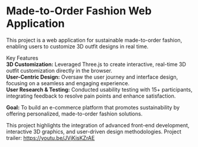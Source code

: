 # Made-to-Order Fashion Web Application
This project is a web application for sustainable made-to-order fashion, enabling users to customize 3D outfit designs in real time.

Key Features
<br />
**3D Customization:** Leveraged Three.js to create interactive, real-time 3D outfit customization directly in the browser.<br />
**User-Centric Design:** Oversaw the user journey and interface design, focusing on a seamless and engaging experience.<br />
**User Research & Testing:** Conducted usability testing with 15+ participants, integrating feedback to resolve pain points and enhance satisfaction.<br />

**Goal:** To build an e-commerce platform that promotes sustainability by offering personalized, made-to-order fashion solutions.

This project highlights the integration of advanced front-end development, interactive 3D graphics, and user-driven design methodologies.
Project trailer: https://youtu.be/JVjKisKZrAE
